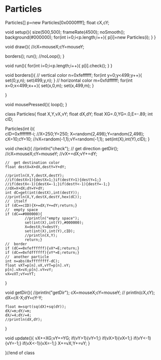 # Particles

Particles[] p=new Particles[0x0000ffff];
float cX,cY;

void setup(){
  size(500,500);
  frameRate(4500);
  noSmooth();
  background(#000000);
  for(int i=0;i<p.length;i++){
   p[i]=new Particles(i);
  }
}

void draw(){
  //cX=mouseX;cY=mouseY;

  borders();
  run();
  //noLoop();
}

void run(){
   for(int i=0;i<p.length;i++){
    p[i].check();
   }
}

void borders(){
  //  vertical
  color n=0xfeffffff;
  for(int y=0;y<499;y++){
    set(0,y,n);
    set(499,y,n);
  }
  // horizontal
  color m=0xfdffffff;
  for(int x=0;x<499;x++){
    set(x,0,m);
    set(x,499,m);
  }
  
}

void mousePressed(){
  loop();
}

class Particles{
  float X,Y,vX,vY;
  float dX,dY;
  float XG=.0,YG=.0,E=-.89;
  int cID;
  
  Particles(int i){  
    cID=0xffffffff-i;
    //X=250;Y=250;
    X=random(2,498);Y=random(2,498);
    cX=10;cY=10;
    //vX=random(-1,1);vY=random(-1,1);
    set(int(X),int(Y),cID);
  }
  
  void check(){
    //println("check");
    //  get direction
    getDir();
    //cX=mouseX;cY=mouseY;
    //vX+=dX;vY+=dY;
    
    //  get destination color
    float destX=X+dX,destY=Y+dY;
    
    //println(X,Y,destX,destY);
    //if(destX>1){destX=1;}if(destY>1){destY=1;}
    //if(destX<-1){destX=-1;}if(destY<-1){destY=-1;}
    //dX=X+dX;dY=Y+dY;
    int dC=get(int(destX),int(destY));
    //println(X,Y,destX,destY,hex(dC));
    //  itself
    if (dC==cID){X+=dX;Y+=dY;return;}
    //  empty space
    if (dC==#000000){
             //println("empty space");
             set(int(X),int(Y),#000000);
             X=destX;Y=destY;
             set(int(X),int(Y),cID);
             //println(X,Y);
             return;}
    //  border         
    if (dC==0xfeffffff){vX*=E;return;}
    if (dC==0xfdffffff){vY*=E;return;}
    //  another particle
    int n=abs(0xffffffff-dC);
    float vXT=p[n].vX,vYT=p[n].vY;
    p[n].vX=vX;p[n].vY=vY;
    vX=vXT;vY=vYT;
  }
  
  void getDir(){
    //println("getDir");
    cX=mouseX;cY=mouseY;
    //  println(cX,cY);
    dX=cX-X;dY=cY-Y;
    
    float m=sqrt(sq(dX)+sq(dY));
    dX/=m;dY/=m;
    dX/=4;dY/=4;
    //println(dX,dY);
  }
  
  void update(){
    vX+=XG;vY+=YG;
    if(vY>1){vY=1;}
    if(vX>1){vX=1;}
    if(vY<-1){vY=-1;}
    if(vX<-1){vX=-1;}
    X+=vX;Y+=vY;
  }
  
}//end of class  
